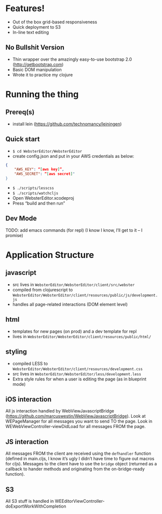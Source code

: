 # Features!
* Out of the box grid-based responsiveness
* Quick deployment to S3
* In-line text editing

## No Bullshit Version
* Thin wrapper over the amazingly easy-to-use bootstrap 2.0 (http://getbootstrap.com)
* Basic DOM manipulation
* Wrote it to practice my clojure

# Running the thing

## Prereq(s)
* install lein (https://github.com/technomancy/leiningen)


## Quick start
* `$ cd WebsterEditor/WebsterEditor`
* create config.json and put in your AWS credentials as below:

```json
{
    "AWS_KEY": “[aws key]”,
    "AWS_SECRET": “[aws secret]"
}
```

* `$ ./scripts/lesscss`
* `$ ./scripts/watchcljs`
* Open WebsterEditor.xcodeproj
* Press “build and then run”

## Dev Mode
TODO: add emacs commands (for repl) (I know I know, I’ll get to it – I promise)

# Application Structure

## javascript
* src lives in `WebsterEditor/WebsterEditor/client/src/webster`
* compiled from clojurescript to `WebsterEditor/WebsterEditor/client/resources/public/js/development.js`
* handles all page-related interactions (DOM element level)

## html
* templates for new pages (on prod) and a dev template for repl
* lives in `WebsterEditor/WebsterEditor/client/resources/public/html/`

## styling
* compiled LESS to `WebsterEditor/WebsterEditor/client/resources/development.css`
* src lives in `WebsterEditor/WebsterEditor/less/development.less`
* Extra style rules for when a user is editing the page (as in blueprint mode)

## iOS interaction
All js interaction handled by WebViewJavascriptBridge (https://github.com/marcuswestin/WebViewJavascriptBridge). Look at WEPageManager for all messages you want to send TO the page. Look in WEWebViewController-viewDidLoad for all messages FROM the page.

## JS interaction
All messages FROM the client are received using the `defhandler` function (defined in main.cljs, I know it’s ugly I didn’t have time to figure out macros for cljs). Messages to the client have to use the `bridge` object (returned as a callback to hander methods and originating from the on-bridge-ready function).

## S3
All S3 stuff is handled in WEEditorViewController-doExportWorkWithCompletion

